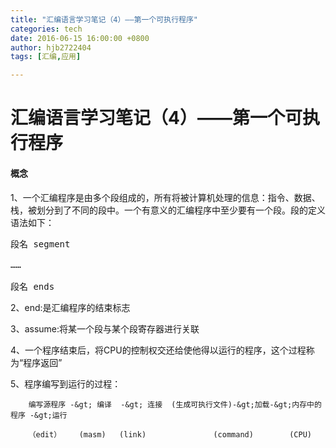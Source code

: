 ```yaml
---
title: "汇编语言学习笔记（4）——第一个可执行程序"
categories: tech
date: 2016-06-15 16:00:00 +0800
author: hjb2722404
tags: [汇编,应用]

---
```


# 汇编语言学习笔记（4）——第一个可执行程序

#### **概念**

1、一个汇编程序是由多个段组成的，所有将被计算机处理的信息：指令、数据、栈，被划分到了不同的段中。一个有意义的汇编程序中至少要有一个段。段的定义语法如下：



<pre class="prettyprint">段名 segment

……

段名 <span class="hljs-operator">ends</span></pre>

2、end:是汇编程序的结束标志

3、assume:将某一个段与某个段寄存器进行关联

4、一个程序结束后，将CPU的控制权交还给使他得以运行的程序，这个过程称为“程序返回”

5、程序编写到运行的过程：

        编写源程序 -&gt; 编译  -&gt; 连接  (生成可执行文件)-&gt;加载-&gt;内存中的程序 -&gt;运行

        （edit）    (masm)   (link)               (command)        (CPU)

